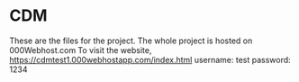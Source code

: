 # CDM

These are the files for the project. The whole project is hosted on 000Webhost.com
To visit the website, https://cdmtest1.000webhostapp.com/index.html
username: test
password: 1234
